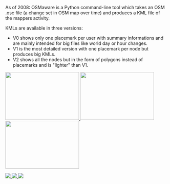 As of 2008: OSMaware is a Python command-line tool  which takes an OSM .osc file (a change set in OSM map over time) and produces a KML file of the mappers activity.

KMLs are available in three versions: 
* V0 shows only one placemark per user with summary informations and are mainly intended for big files like world day or hour changes.
* V1 is the most detailed version with one placemark per node but produces big KMLs.
* V2 shows all the nodes but in the form of polygons instead of placemarks and is "lighter" than V1.

<a href="http://farm3.static.flickr.com/2291/2486256508_c2ca194763_m.jpg"><img  src="http://farm3.static.flickr.com/2291/2486256508_c2ca194763_m.jpg" width="230" height="150">  </a>
<a href="http://farm3.static.flickr.com/2253/2460169592_b9532d4cc8_m.jpg"><img src="http://farm3.static.flickr.com/2253/2460169592_b9532d4cc8_m.jpg" width="230" height="150">  </a>
<a href="http://farm4.static.flickr.com/3288/2493493984_77cd3ba75b_m.jpg"><img src="http://farm4.static.flickr.com/3288/2493493984_77cd3ba75b_m.jpg" width="230" height="150">  </a>

<a href="http://farm4.static.flickr.com/3082/2475990682_6f3398ff9e_m.jpg" width="225" height="150"><img src="http://farm4.static.flickr.com/3082/2475990682_6f3398ff9e_m.jpg">  </a>
<a href="http://farm3.static.flickr.com/2162/2475990354_73d978eeb9_m.jpg" width="225" height="150"><img src="http://farm3.static.flickr.com/2162/2475990354_73d978eeb9_m.jpg">  </a>
<a href="http://farm4.static.flickr.com/3074/2509007109_de174267ca_m.jpg" width="225" height="150"><img src="http://farm4.static.flickr.com/3074/2509007109_de174267ca_m.jpg">  </a>










